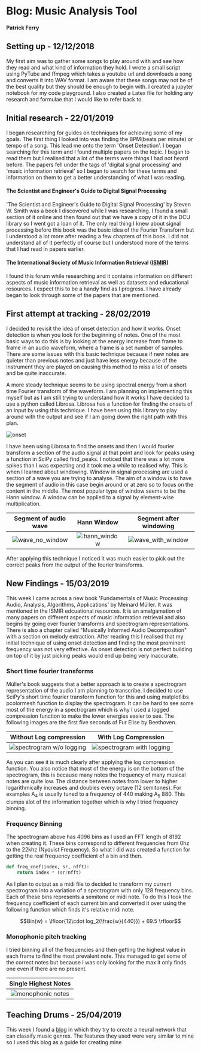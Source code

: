# Blog: Music Analysis Tool

**Patrick Ferry**

## Setting up - 12/12/2018

My first aim was to gather some songs to play around with and see how they read and what kind of information they hold. 
I wrote  a small script using PyTube and ffmpeg which takes a youtube url and downloads a song and converts it into WAV 
format. I am aware that these songs may not be of the best quality but they should be enough to begin with. I created a 
jupyter notebook for my code playground. I also created a Latex file for holding any research and formulae that I would 
like to refer back to. 

## Initial research - 22/01/2019
I began researching for guides on techniques for achieving some of my goals. The first thing I looked into was finding 
the BPM(beats per minute) or tempo of a song. This lead me onto the term 'Onset Detection'. I began searching for this 
term and I found multiple papers on the topic. I began to read them but I realised that a lot of the terms were things
I had not heard before. The papers fell under the tags of 'digital signal processing' and 'music information retrieval' 
so I began to search for these terms and information on them to get a better understanding of what I was reading. 
#### The Scientist and Engineer's Guide to Digital Signal Processing
'The Scientist and Engineer's Guide to Digital Signal Processing' by Steven W. Smith was a book I discovered while I 
was researching. I found a small section of it online and then found out that we have a copy of it in the DCU library so
I went got a loan of it. The only real thing I knew about signal processing before this book was the basic idea of the 
Fourier Transform but I understood a lot more after reading a few chapters of this book. I did not understand all of it
perfectly of course but I understood more of the terms that I had read in papers earlier.

#### The International Society of Music Information Retrieval ([ISMIR](http://ismir.net/))
I found this forum while researching and it contains information on different aspects of music information retrieval as
well as datasets and educational resources. I expect this to be a handy find as I progress. I have already began to look
through some of the papers that are mentioned.

## First attempt at tracking - 28/02/2019
I decided to revisit the idea of onset detection and how it works. Onset detection is when you look for the beginning of
notes. One of the most basic ways to do this is by looking at the energy increase from frame to frame in an audio 
waveform, where a frame is a set number of samples. There are some issues with this basic technique because if new notes
are quieter than previous notes and just have less energy because of the instrument they are played on causing this 
method to miss a lot of onsets and be quite inaccurate.

A more steady technique seems to be using spectral energy from a short time Fourier transform of the waveform. I am 
planning on implementing this myself but as I am still trying to understand how it works I have decided to use a python
called Librosa. Librosa has a function for finding the onsets of an input by using this technique. I have been using 
this library to play around with the output and see if I am going down the right path with this plan.


![onset](https://gitlab.computing.dcu.ie/ferryp2/2019-ca400-ferryp2/raw/master/docs/blog/images/onset.png)

I have been using Librosa to find the onsets and then I would fourier transform a section of the audio signal at that 
point and look for peaks using a function in SciPy called find_peaks. I noticed that there was a lot more spikes than 
I was expecting and it took me a while to realised why. This is when I learned about windowing. Window in signal 
processing are used a section of a wave you are trying to analyse. The aim of a window is to have the segment of audio 
in this case begin around or at zero so to focus on the content in the middle. The most popular type of window seems to
be the Hann window. A window can be applied to a signal by element-wise multiplication.

Segment of audio wave      |  Hann Window              | Segment after windowing   |
:-------------------------:|:-------------------------:|:-------------------------:|
![wave_no_window](https://gitlab.computing.dcu.ie/ferryp2/2019-ca400-ferryp2/raw/master/docs/blog/images/nowindow.png)  |  ![hann_window](https://gitlab.computing.dcu.ie/ferryp2/2019-ca400-ferryp2/raw/master/docs/blog/images/window.png)  | ![wave_with_window](https://gitlab.computing.dcu.ie/ferryp2/2019-ca400-ferryp2/raw/master/docs/blog/images/applied_window.png)|

After applying this technique I noticed it was much easier to pick out the correct peaks from the output of the fourier 
transforms. 

## New Findings - 15/03/2019
This week I came across a new book 'Fundamentals of Music Processing: Audio, Analysis, Algorithms, Applications' by 
Meinard Müller. It was mentioned in the ISMIR edcuational resources. It is an amalgamation of many papers on different
aspects of music information retrieval and also begins by going over fourier transforms and spectrogram representations.
There is also a chapter called "Musically Informed Audio Decomposition" with a section on melody extraction. After reading 
this I realised that my initial technique of using onset detection and finding the most prominent frequency was not very
effective. As onset detection is not perfect building on top of it by just picking peaks would end up being very inaccurate.


### Short time fourier transforms 
Müller's book suggests that a better approach is to create a spectrogram representation of the audio I am planning to 
transcribe. I decided to use SciPy's short time fourier transform function for this and using matplotlibs pcolormesh 
function to display the spectrogram. It can be hard to see some most of the energy in a spectrogram which is why I used 
a logged compression function to make the lower energies easier to see. The following images are the first five seconds 
of Fur Elise by Beethoven.


Without Log compression    |  With Log Compression     |
:-------------------------:|:-------------------------:|
![spectrogram w/o logging](https://gitlab.computing.dcu.ie/ferryp2/2019-ca400-ferryp2/raw/master/docs/blog/images/spec_no_log.png)  |  ![spectrogram with logging](https://gitlab.computing.dcu.ie/ferryp2/2019-ca400-ferryp2/raw/master/docs/blog/images/spec_log.png)  |

As you can see it is much clearly after applying the log compression function. You also notice that most of the energy 
is on the bottom of the spectrogram, this is because many notes the frequency of many musical notes are quite low. The 
distance between notes from lower to higher logarithmically increases and doubles every octave (12 semitones). For 
examples A<sub>4</sub> is usually tuned to a frequency of 440 making A<sub>5</sub> 880. This clumps alot of the information
together which is why I tried frequency binning.

### Frequency Binning
The spectrogram above has 4096 bins as I used an FFT length of 8192 when creating it. These bins correspond to different
frequencies from 0hz to the 22khz (Nyquist Frequency). So what I did was created a function for getting the real frequency
coefficient of a bin and then. 

```python
def freq_coef(index, sr, nfft):
    return index * (sr/nfft)
```
As I plan to output as a midi file to decided to transform my current spectrogram into a variation of a spectrogram with
only 128 frequency bins. Each of these bins represents a semitone or midi note. To do this I took the frequency coefficient
of each current bin and converted it over using the following function which finds it's relative midi note.

```math
Bin(w) = \lfloor{12\cdot log_2(\frac{w}{440}}) + 69.5 \rfloor
```



### Monophonic pitch tracking 
I tried binning all of the frequencies and then getting the highest value in each frame to find the most prevalent note.
This managed to get some of the correct notes but because I was only looking for the max it only finds one even if there 
are no present.  

Single Highest Notes| 
:-------------------------:|
![monophonic notes](https://gitlab.computing.dcu.ie/ferryp2/2019-ca400-ferryp2/raw/master/docs/blog/images/monophonic.png)  |




## Teaching Drums - 25/04/2019
This week I found a [blog](https://medium.com/@sdoshi579/classification-of-music-into-different-genres-using-keras-82ab5339efe0) 
in which they try to create a neural network that can classify music genres. The features they used were very similar to mine 
so I used this blog as a guide for creating mine
